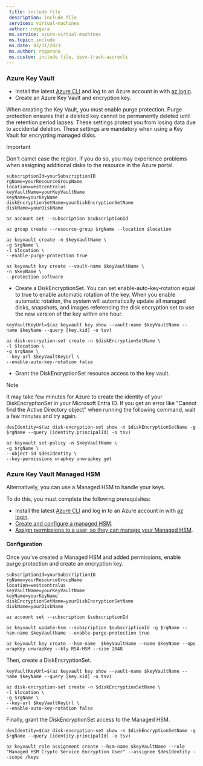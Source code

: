 ```yaml
---
 title: include file
 description: include file
 services: virtual-machines
 author: roygara
 ms.service: azure-virtual-machines
 ms.topic: include
 ms.date: 03/31/2023
 ms.author: rogarana
 ms.custom: include file, devx-track-azurecli
---
```

### Azure Key Vault

- Install the latest [Azure CLI](/cli/azure/install-az-cli2) and log to an Azure account in with [az login](/cli/azure/reference-index).
- Create an Azure Key Vault and encryption key.

When creating the Key Vault, you must enable purge protection. Purge protection ensures that a deleted key cannot be permanently deleted until the retention period lapses. These settings protect you from losing data due to accidental deletion. These settings are mandatory when using a Key Vault for encrypting managed disks.

> [!IMPORTANT]
> Don't camel case the region, if you do so, you may experience problems when assigning additional disks to the resource in the Azure portal.

```azurecli
subscriptionId=yourSubscriptionID
rgName=yourResourceGroupName
location=westcentralus
keyVaultName=yourKeyVaultName
keyName=yourKeyName
diskEncryptionSetName=yourDiskEncryptionSetName
diskName=yourDiskName

az account set --subscription $subscriptionId

az group create --resource-group $rgName --location $location

az keyvault create -n $keyVaultName \
-g $rgName \
-l $location \
--enable-purge-protection true 

az keyvault key create --vault-name $keyVaultName \
-n $keyName \
--protection software
```

- Create a DiskEncryptionSet. You can set enable-auto-key-rotation equal to true to enable automatic rotation of the key. When you enable automatic rotation, the system will automatically update all managed disks, snapshots, and images referencing the disk encryption set to use the new version of the key within one hour.

```azurecli
keyVaultKeyUrl=$(az keyvault key show --vault-name $keyVaultName --name $keyName --query [key.kid] -o tsv)

az disk-encryption-set create -n $diskEncryptionSetName \
-l $location \
-g $rgName \
--key-url $keyVaultKeyUrl \
--enable-auto-key-rotation false
```

- Grant the DiskEncryptionSet resource access to the key vault. 

> [!NOTE]
> It may take few minutes for Azure to create the identity of your DiskEncryptionSet in your Microsoft Entra ID. If you get an error like "Cannot find the Active Directory object" when running the following command, wait a few minutes and try again.

```azurecli
desIdentity=$(az disk-encryption-set show -n $diskEncryptionSetName -g $rgName --query [identity.principalId] -o tsv)

az keyvault set-policy -n $keyVaultName \
-g $rgName \
--object-id $desIdentity \
--key-permissions wrapkey unwrapkey get
```

### Azure Key Vault Managed HSM

Alternatively, you can use a Managed HSM to handle your keys.

To do this, you must complete the following prerequisites:

- Install the latest [Azure CLI](/cli/azure/install-az-cli2) and log in to an Azure account in with [az login](/cli/azure/reference-index).
- [Create and configure a managed HSM](/azure/key-vault/managed-hsm/quick-create-cli).
- [Assign permissions to a user, so they can manage your Managed HSM](/azure/key-vault/managed-hsm/role-management).

#### Configuration

Once you've created a Managed HSM and added permissions, enable purge protection and create an encryption key.

```azurecli
subscriptionId=yourSubscriptionID
rgName=yourResourceGroupName
location=westcentralus
keyVaultName=yourKeyVaultName
keyName=yourKeyName
diskEncryptionSetName=yourDiskEncryptionSetName
diskName=yourDiskName
    
az account set --subscription $subscriptionId
    
az keyvault update-hsm --subscription $subscriptionId -g $rgName --hsm-name $keyVaultName --enable-purge-protection true
    
az keyvault key create --hsm-name  $keyVaultName --name $keyName --ops wrapKey unwrapKey --kty RSA-HSM --size 2048
```

Then, create a DiskEncryptionSet.

```azurecli
keyVaultKeyUrl=$(az keyvault key show --vault-name $keyVaultName --name $keyName --query [key.kid] -o tsv)
    
az disk-encryption-set create -n $diskEncryptionSetName \
-l $location \
-g $rgName \
--key-url $keyVaultKeyUrl \
--enable-auto-key-rotation false
```

Finally, grant the DiskEncryptionSet access to the Managed HSM.

```azurecli
desIdentity=$(az disk-encryption-set show -n $diskEncryptionSetName -g $rgName --query [identity.principalId] -o tsv)
    
az keyvault role assignment create --hsm-name $keyVaultName --role "Managed HSM Crypto Service Encryption User" --assignee $desIdentity --scope /keys
```

